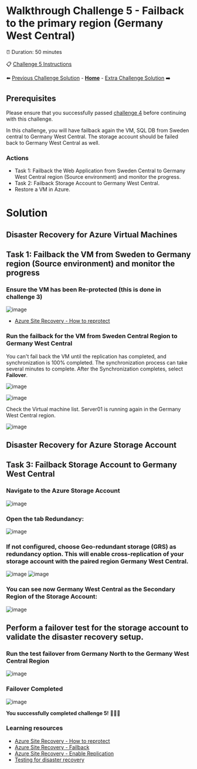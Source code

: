 # Walkthrough Challenge 5 - Failback to the primary region (Germany West Central)

⏰ Duration: 50 minutes

📋  [Challenge 5 Instructions](../../challenges/05_challenge.md)

⬅️ [Previous Challenge Solution](../challenge-4/solution.md) - **[Home](../../Readme.md)** - [Extra Challenge Solution](../challenge-6/solution.md) ➡️ 

## Prerequisites

Please ensure that you successfully passed [challenge 4](../../Readme.md#challenge-4) before continuing with this challenge.

In this challenge, you will have failback again the VM, SQL DB from Sweden central to Germany West Central. The storage account should be failed back to Germany West Central as well.

### Actions
* Task 1: Failback the Web Application from Sweden Central to Germany West Central region (Source environment) and monitor the progress.
* Task 2: Failback Storage Account to Germany West Central.
* Restore a VM in Azure.

# Solution

## Disaster Recovery for Azure Virtual Machines

## Task 1: Failback the VM from Sweden to Germany region (Source environment) and monitor the progress

### Ensure the VM has been  Re-protected (this is done in challenge 3)
![image](./img/01.png)

* [Azure Site Recovery - How to reprotect](https://learn.microsoft.com/en-us/azure/site-recovery/azure-to-azure-how-to-reprotect)

### Run the failback for the VM from Sweden Central Region to Germany West Central
You can't fail back the VM until the replication has completed, and synchronization is 100% completed. The synchronization process can take several minutes to complete.
After the Synchronization completes, select **Failover**.

![image](./img/mh-ch-screenshot-27.png)

![image](./img/mh-ch-screenshot-28.png)

Check the Virtual machine list. Server01 is running again in the Germany West Central region.

![image](./img/mh-ch-screenshot-29.png)

## Disaster Recovery for Azure Storage Account

## Task 3: Failback Storage Account to Germany West Central

### Navigate to the **Azure Storage Account**
![image](./img/17.png)

### Open the tab **Redundancy**:
![image](./img/18.png)

### If not configured, choose Geo-redundant storage (GRS) as redundancy option. This will enable cross-replication of your storage account with the paired region Germany West Central. 
![image](./img/13.png)
![image](./img/14.png)

### You can see now Germany West Central as the Secondary Region of the Storage Account:
![image](./img/15.png)

## Perform a failover test for the storage account to validate the disaster recovery setup.

### Run the test failover from Germany North to the Germany West Central Region
![image](./img/19.png)

### Failover Completed
![image](./img/23.png)

**You successfully completed challenge 5!** 🚀🚀🚀

### Learning resources
* [Azure Site Recovery - How to reprotect](https://learn.microsoft.com/en-us/azure/site-recovery/azure-to-azure-how-to-reprotect)
* [Azure Site Recovery - Failback](https://learn.microsoft.com/en-us/azure/site-recovery/azure-to-azure-tutorial-failback)
* [Azure Site Recovery - Enable Replication](https://learn.microsoft.com/en-us/azure/site-recovery/azure-to-azure-tutorial-enable-replication)
* [Testing for disaster recovery](https://learn.microsoft.com/en-us/azure/site-recovery/site-recovery-test-failover-to-azure)

